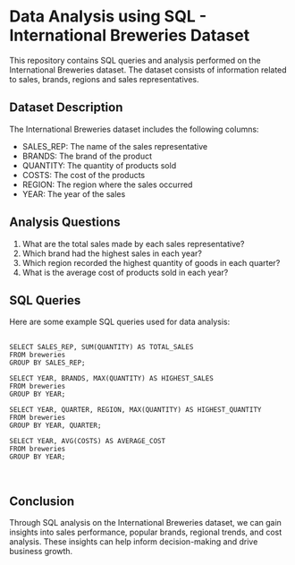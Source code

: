 <!DOCTYPE html>
<html>
<head>
</head>
<body>

  <h1>Data Analysis using SQL - International Breweries Dataset</h1>
  
  <p>This repository contains SQL queries and analysis performed on the International Breweries dataset. The dataset consists of information related to sales, brands, regions and sales representatives.</p>
  
  <h2>Dataset Description</h2>
  
  <p>The International Breweries dataset includes the following columns:</p>
  
  <ul>
    <li>SALES_REP: The name of the sales representative</li>
    <li>BRANDS: The brand of the product</li>
    <li>QUANTITY: The quantity of products sold</li>
    <li>COSTS: The cost of the products</li>
    <li>REGION: The region where the sales occurred</li>
    <li>YEAR: The year of the sales</li>
  </ul>
  
  <h2>Analysis Questions</h2>
  
  <ol>
    <li>What are the total sales made by each sales representative?</li>
    <li>Which brand had the highest sales in each year?</li>
    <li>Which region recorded the highest quantity of goods in each quarter?</li>
    <li>What is the average cost of products sold in each year?</li>
  </ol>
  
  <h2>SQL Queries</h2>
  
  <p>Here are some example SQL queries used for data analysis:</p>
  
  <pre>
    <code>
SELECT SALES_REP, SUM(QUANTITY) AS TOTAL_SALES
FROM breweries
GROUP BY SALES_REP;

SELECT YEAR, BRANDS, MAX(QUANTITY) AS HIGHEST_SALES
FROM breweries
GROUP BY YEAR;

SELECT YEAR, QUARTER, REGION, MAX(QUANTITY) AS HIGHEST_QUANTITY
FROM breweries
GROUP BY YEAR, QUARTER;

SELECT YEAR, AVG(COSTS) AS AVERAGE_COST
FROM breweries
GROUP BY YEAR;
    </code>
  </pre>
  
  <h2>Conclusion</h2>
  
  <p>Through SQL analysis on the International Breweries dataset, we can gain insights into sales performance, popular brands, regional trends, and cost analysis. These insights can help inform decision-making and drive business growth.</p>
  
</body>
</html>
